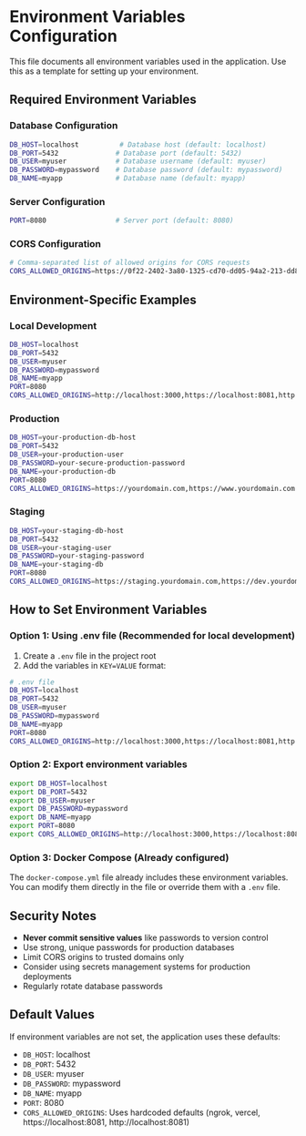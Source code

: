 # Environment Variables Configuration

This file documents all environment variables used in the application. Use this as a template for setting up your environment.

## Required Environment Variables

### Database Configuration

```bash
DB_HOST=localhost          # Database host (default: localhost)
DB_PORT=5432              # Database port (default: 5432)
DB_USER=myuser            # Database username (default: myuser)
DB_PASSWORD=mypassword    # Database password (default: mypassword)
DB_NAME=myapp             # Database name (default: myapp)
```

### Server Configuration

```bash
PORT=8080                 # Server port (default: 8080)
```

### CORS Configuration

```bash
# Comma-separated list of allowed origins for CORS requests
CORS_ALLOWED_ORIGINS=https://0f22-2402-3a80-1325-cd70-dd05-94a2-213-dd84.ngrok-free.app,https://place-pro-platform-88.vercel.app,https://localhost:8081,http://localhost:8081
```

## Environment-Specific Examples

### Local Development

```bash
DB_HOST=localhost
DB_PORT=5432
DB_USER=myuser
DB_PASSWORD=mypassword
DB_NAME=myapp
PORT=8080
CORS_ALLOWED_ORIGINS=http://localhost:3000,https://localhost:8081,http://localhost:8081,http://127.0.0.1:3000
```

### Production

```bash
DB_HOST=your-production-db-host
DB_PORT=5432
DB_USER=your-production-user
DB_PASSWORD=your-secure-production-password
DB_NAME=your-production-db
PORT=8080
CORS_ALLOWED_ORIGINS=https://yourdomain.com,https://www.yourdomain.com
```

### Staging

```bash
DB_HOST=your-staging-db-host
DB_PORT=5432
DB_USER=your-staging-user
DB_PASSWORD=your-staging-password
DB_NAME=your-staging-db
PORT=8080
CORS_ALLOWED_ORIGINS=https://staging.yourdomain.com,https://dev.yourdomain.com
```

## How to Set Environment Variables

### Option 1: Using .env file (Recommended for local development)

1. Create a `.env` file in the project root
2. Add the variables in `KEY=VALUE` format:

```bash
# .env file
DB_HOST=localhost
DB_PORT=5432
DB_USER=myuser
DB_PASSWORD=mypassword
DB_NAME=myapp
PORT=8080
CORS_ALLOWED_ORIGINS=http://localhost:3000,https://localhost:8081,http://localhost:8081
```

### Option 2: Export environment variables

```bash
export DB_HOST=localhost
export DB_PORT=5432
export DB_USER=myuser
export DB_PASSWORD=mypassword
export DB_NAME=myapp
export PORT=8080
export CORS_ALLOWED_ORIGINS=http://localhost:3000,https://localhost:8081,http://localhost:8081
```

### Option 3: Docker Compose (Already configured)

The `docker-compose.yml` file already includes these environment variables. You can modify them directly in the file or override them with a `.env` file.

## Security Notes

- **Never commit sensitive values** like passwords to version control
- Use strong, unique passwords for production databases
- Limit CORS origins to trusted domains only
- Consider using secrets management systems for production deployments
- Regularly rotate database passwords

## Default Values

If environment variables are not set, the application uses these defaults:

- `DB_HOST`: localhost
- `DB_PORT`: 5432
- `DB_USER`: myuser
- `DB_PASSWORD`: mypassword
- `DB_NAME`: myapp
- `PORT`: 8080
- `CORS_ALLOWED_ORIGINS`: Uses hardcoded defaults (ngrok, vercel, https://localhost:8081, http://localhost:8081) 